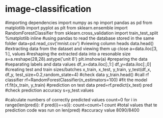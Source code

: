 # image-classification
#importing dependencies
import numpy as np
import pandas as pd
from matplotlib import pyplot as plt
from sklearn.ensemble import RandomForestClassifier
from sklearn.cross_validation import train_test_split
%matplotlib inline
#using pandas to read the database stored in the same folder
data=pd.read_csv('mnist.csv')
#viewing column heads
data.head()
#extracting data from the dataset and viewing them up close
a=data.iloc[3, 1:], values
#reshaping the extracted data into a resonable size
a=a.reshape(28,28).astype('unit 8')
plt.imshow(a)
#preparing the data
#separating labels and data values
df_x=data.iloc[:,1:]
df_y=data.iloc[:,0]
#creating test and train sizes/batches
x_train, x_test, y_train, y_test(df_x, df_y, test_size=0.2,random_state=4)
#check data
y_train.head()
#call rf classifier
rf=RandomForestClassifier(n_estimators=100)
#fit the model
rf.fit(x_train, y_train)
#prediction on test data
pred=rf.predict(x_test)
pred
#check prediction accuracy
s=y_test.values

#calculate numbers of correctly predicted values
count=0
for i in range(len(pred)):
     if pred(i)==s(i):
        count=count+1
count
#total values that te prediction code was run on
len(pred)
#accuracy value
8090/8400















